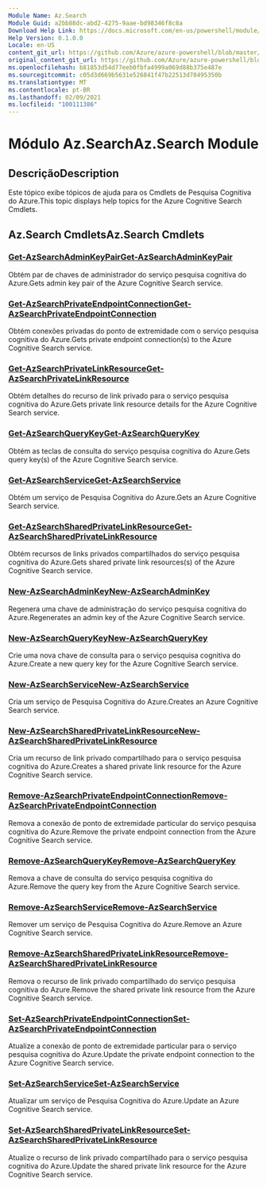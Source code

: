 ```yaml
---
Module Name: Az.Search
Module Guid: a2bb88dc-abd2-4275-9aae-bd98346f8c8a
Download Help Link: https://docs.microsoft.com/en-us/powershell/module/az.search
Help Version: 0.1.0.0
Locale: en-US
content_git_url: https://github.com/Azure/azure-powershell/blob/master/src/Search/Search/help/Az.Search.md
original_content_git_url: https://github.com/Azure/azure-powershell/blob/master/src/Search/Search/help/Az.Search.md
ms.openlocfilehash: b81853d54d77eeb0fbfa4999a069d88b375e487e
ms.sourcegitcommit: c05d3d669b5631e526841f47b22513d78495350b
ms.translationtype: MT
ms.contentlocale: pt-BR
ms.lasthandoff: 02/09/2021
ms.locfileid: "100111386"
---
```

# <span data-ttu-id="71dad-101">Módulo Az.Search</span><span class="sxs-lookup"><span data-stu-id="71dad-101">Az.Search Module</span></span>
## <span data-ttu-id="71dad-102">Descrição</span><span class="sxs-lookup"><span data-stu-id="71dad-102">Description</span></span>
<span data-ttu-id="71dad-103">Este tópico exibe tópicos de ajuda para os Cmdlets de Pesquisa Cognitiva do Azure.</span><span class="sxs-lookup"><span data-stu-id="71dad-103">This topic displays help topics for the Azure Cognitive Search Cmdlets.</span></span>

## <span data-ttu-id="71dad-104">Az.Search Cmdlets</span><span class="sxs-lookup"><span data-stu-id="71dad-104">Az.Search Cmdlets</span></span>
### [<span data-ttu-id="71dad-105">Get-AzSearchAdminKeyPair</span><span class="sxs-lookup"><span data-stu-id="71dad-105">Get-AzSearchAdminKeyPair</span></span>](Get-AzSearchAdminKeyPair.md)
<span data-ttu-id="71dad-106">Obtém par de chaves de administrador do serviço pesquisa cognitiva do Azure.</span><span class="sxs-lookup"><span data-stu-id="71dad-106">Gets admin key pair of the Azure Cognitive Search service.</span></span>

### [<span data-ttu-id="71dad-107">Get-AzSearchPrivateEndpointConnection</span><span class="sxs-lookup"><span data-stu-id="71dad-107">Get-AzSearchPrivateEndpointConnection</span></span>](Get-AzSearchPrivateEndpointConnection.md)
<span data-ttu-id="71dad-108">Obtém conexões privadas do ponto de extremidade com o serviço pesquisa cognitiva do Azure.</span><span class="sxs-lookup"><span data-stu-id="71dad-108">Gets private endpoint connection(s) to the Azure Cognitive Search service.</span></span>

### [<span data-ttu-id="71dad-109">Get-AzSearchPrivateLinkResource</span><span class="sxs-lookup"><span data-stu-id="71dad-109">Get-AzSearchPrivateLinkResource</span></span>](Get-AzSearchPrivateLinkResource.md)
<span data-ttu-id="71dad-110">Obtém detalhes do recurso de link privado para o serviço pesquisa cognitiva do Azure.</span><span class="sxs-lookup"><span data-stu-id="71dad-110">Gets private link resource details for the Azure Cognitive Search service.</span></span>

### [<span data-ttu-id="71dad-111">Get-AzSearchQueryKey</span><span class="sxs-lookup"><span data-stu-id="71dad-111">Get-AzSearchQueryKey</span></span>](Get-AzSearchQueryKey.md)
<span data-ttu-id="71dad-112">Obtém as teclas de consulta do serviço pesquisa cognitiva do Azure.</span><span class="sxs-lookup"><span data-stu-id="71dad-112">Gets query key(s) of the Azure Cognitive Search service.</span></span>

### [<span data-ttu-id="71dad-113">Get-AzSearchService</span><span class="sxs-lookup"><span data-stu-id="71dad-113">Get-AzSearchService</span></span>](Get-AzSearchService.md)
<span data-ttu-id="71dad-114">Obtém um serviço de Pesquisa Cognitiva do Azure.</span><span class="sxs-lookup"><span data-stu-id="71dad-114">Gets an Azure Cognitive Search service.</span></span>

### [<span data-ttu-id="71dad-115">Get-AzSearchSharedPrivateLinkResource</span><span class="sxs-lookup"><span data-stu-id="71dad-115">Get-AzSearchSharedPrivateLinkResource</span></span>](Get-AzSearchSharedPrivateLinkResource.md)
<span data-ttu-id="71dad-116">Obtém recursos de links privados compartilhados do serviço pesquisa cognitiva do Azure.</span><span class="sxs-lookup"><span data-stu-id="71dad-116">Gets shared private link resources(s) of the Azure Cognitive Search service.</span></span>

### [<span data-ttu-id="71dad-117">New-AzSearchAdminKey</span><span class="sxs-lookup"><span data-stu-id="71dad-117">New-AzSearchAdminKey</span></span>](New-AzSearchAdminKey.md)
<span data-ttu-id="71dad-118">Regenera uma chave de administração do serviço pesquisa cognitiva do Azure.</span><span class="sxs-lookup"><span data-stu-id="71dad-118">Regenerates an admin key of the Azure Cognitive Search service.</span></span>

### [<span data-ttu-id="71dad-119">New-AzSearchQueryKey</span><span class="sxs-lookup"><span data-stu-id="71dad-119">New-AzSearchQueryKey</span></span>](New-AzSearchQueryKey.md)
<span data-ttu-id="71dad-120">Crie uma nova chave de consulta para o serviço pesquisa cognitiva do Azure.</span><span class="sxs-lookup"><span data-stu-id="71dad-120">Create a new query key for the Azure Cognitive Search service.</span></span>

### [<span data-ttu-id="71dad-121">New-AzSearchService</span><span class="sxs-lookup"><span data-stu-id="71dad-121">New-AzSearchService</span></span>](New-AzSearchService.md)
<span data-ttu-id="71dad-122">Cria um serviço de Pesquisa Cognitiva do Azure.</span><span class="sxs-lookup"><span data-stu-id="71dad-122">Creates an Azure Cognitive Search service.</span></span>

### [<span data-ttu-id="71dad-123">New-AzSearchSharedPrivateLinkResource</span><span class="sxs-lookup"><span data-stu-id="71dad-123">New-AzSearchSharedPrivateLinkResource</span></span>](New-AzSearchSharedPrivateLinkResource.md)
<span data-ttu-id="71dad-124">Cria um recurso de link privado compartilhado para o serviço pesquisa cognitiva do Azure.</span><span class="sxs-lookup"><span data-stu-id="71dad-124">Creates a shared private link resource for the Azure Cognitive Search service.</span></span>

### [<span data-ttu-id="71dad-125">Remove-AzSearchPrivateEndpointConnection</span><span class="sxs-lookup"><span data-stu-id="71dad-125">Remove-AzSearchPrivateEndpointConnection</span></span>](Remove-AzSearchPrivateEndpointConnection.md)
<span data-ttu-id="71dad-126">Remova a conexão de ponto de extremidade particular do serviço pesquisa cognitiva do Azure.</span><span class="sxs-lookup"><span data-stu-id="71dad-126">Remove the private endpoint connection from the Azure Cognitive Search service.</span></span>

### [<span data-ttu-id="71dad-127">Remove-AzSearchQueryKey</span><span class="sxs-lookup"><span data-stu-id="71dad-127">Remove-AzSearchQueryKey</span></span>](Remove-AzSearchQueryKey.md)
<span data-ttu-id="71dad-128">Remova a chave de consulta do serviço pesquisa cognitiva do Azure.</span><span class="sxs-lookup"><span data-stu-id="71dad-128">Remove the query key from the Azure Cognitive Search service.</span></span>

### [<span data-ttu-id="71dad-129">Remove-AzSearchService</span><span class="sxs-lookup"><span data-stu-id="71dad-129">Remove-AzSearchService</span></span>](Remove-AzSearchService.md)
<span data-ttu-id="71dad-130">Remover um serviço de Pesquisa Cognitiva do Azure.</span><span class="sxs-lookup"><span data-stu-id="71dad-130">Remove an Azure Cognitive Search service.</span></span>

### [<span data-ttu-id="71dad-131">Remove-AzSearchSharedPrivateLinkResource</span><span class="sxs-lookup"><span data-stu-id="71dad-131">Remove-AzSearchSharedPrivateLinkResource</span></span>](Remove-AzSearchSharedPrivateLinkResource.md)
<span data-ttu-id="71dad-132">Remova o recurso de link privado compartilhado do serviço pesquisa cognitiva do Azure.</span><span class="sxs-lookup"><span data-stu-id="71dad-132">Remove the shared private link resource from the Azure Cognitive Search service.</span></span>

### [<span data-ttu-id="71dad-133">Set-AzSearchPrivateEndpointConnection</span><span class="sxs-lookup"><span data-stu-id="71dad-133">Set-AzSearchPrivateEndpointConnection</span></span>](Set-AzSearchPrivateEndpointConnection.md)
<span data-ttu-id="71dad-134">Atualize a conexão de ponto de extremidade particular para o serviço pesquisa cognitiva do Azure.</span><span class="sxs-lookup"><span data-stu-id="71dad-134">Update the private endpoint connection to the Azure Cognitive Search service.</span></span>

### [<span data-ttu-id="71dad-135">Set-AzSearchService</span><span class="sxs-lookup"><span data-stu-id="71dad-135">Set-AzSearchService</span></span>](Set-AzSearchService.md)
<span data-ttu-id="71dad-136">Atualizar um serviço de Pesquisa Cognitiva do Azure.</span><span class="sxs-lookup"><span data-stu-id="71dad-136">Update an Azure Cognitive Search service.</span></span>

### [<span data-ttu-id="71dad-137">Set-AzSearchSharedPrivateLinkResource</span><span class="sxs-lookup"><span data-stu-id="71dad-137">Set-AzSearchSharedPrivateLinkResource</span></span>](Set-AzSearchSharedPrivateLinkResource.md)
<span data-ttu-id="71dad-138">Atualize o recurso de link privado compartilhado para o serviço pesquisa cognitiva do Azure.</span><span class="sxs-lookup"><span data-stu-id="71dad-138">Update the shared private link resource for the Azure Cognitive Search service.</span></span>

